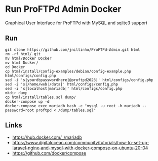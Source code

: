 # Run ProFTPd Admin Docker

Graphical User Interface for ProFTPd with MySQL and sqlite3 support


## Run

```
git clone https://github.com/jniltinho/ProFTPd-Admin.git html
rm -rf html/.git
mv html/Docker Docker
mv html Docker/
cd Docker
cp html/install/config-examples/debian/config-example.php html/configs/config.php
sed -i 's|yourdbpasswordhere|@proftpd2023|' html/configs/config.php
sed -i 's|/home/web|/data|' html/configs/config.php
sed -i 's|localhost|mariadb|' html/configs/config.php
mkdir dump
cp html/install/tables.sql dump/
docker-compose up -d
docker-compose exec mariadb bash -c "mysql -u root -h mariadb --password=root proftpd < /dump/tables.sql"
```


## Links

- https://hub.docker.com/_/mariadb
- https://www.digitalocean.com/community/tutorials/how-to-set-up-laravel-nginx-and-mysql-with-docker-compose-on-ubuntu-20-04
- https://github.com/docker/compose
